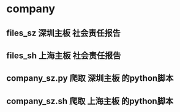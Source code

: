 # company
## files_sz  深圳主板 社会责任报告
## files_sh  上海主板 社会责任报告

## company_sz.py  爬取   深圳主板 的python脚本 
## company_sz.sh  爬取   上海主板 的python脚本 